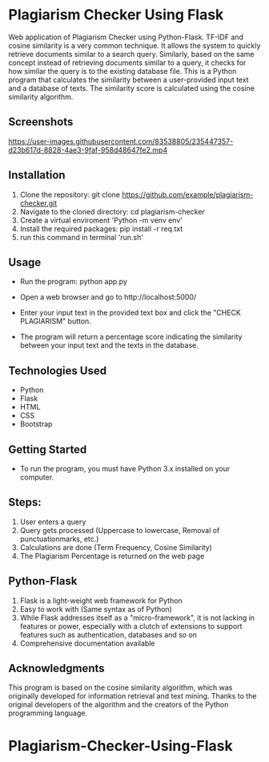 # Plagiarism Checker Using Flask

Web application of Plagiarism Checker using Python-Flask. TF-IDF and cosine similarity is a very common technique. It allows the system to quickly retrieve documents similar to a search query. Similarly, based on the same concept instead of retrieving documents similar to a query, it checks for how similar the query is to the existing database file. This is a Python program that calculates the similarity between a user-provided input text and a database of texts. The similarity score is calculated using the cosine similarity algorithm.

## Screenshots


https://user-images.githubusercontent.com/83538805/235447357-d23b617d-8828-4ae3-9faf-958d48647fe2.mp4



## Installation

1. Clone the repository: git clone https://github.com/example/plagiarism-checker.git
2. Navigate to the cloned directory: cd plagiarism-checker
3. Create a virtual enviroment 'Python -m venv env'
4. Install the required packages: pip install -r req.txt
5. run this command in terminal 'run.sh'

## Usage

- Run the program: python app.py

- Open a web browser and go to http://localhost:5000/

- Enter your input text in the provided text box and click the "CHECK PLAGIARISM" button.

- The program will return a percentage score indicating the similarity between your input text and the texts in the database.

## Technologies Used

- Python
- Flask
- HTML
- CSS
- Bootstrap

## Getting Started

- To run the program, you must have Python 3.x installed on your computer.

## Steps:

1. User enters a query
2. Query gets processed (Uppercase to lowercase, Removal of punctuationmarks, etc.)
3. Calculations are done (Term Frequency, Cosine Similarity)
4. The Plagiarism Percentage is returned on the web page

## Python-Flask

1. Flask is a light-weight web framework for Python
2. Easy to work with (Same syntax as of Python)
3. While Flask addresses itself as a "micro-framework", it is not lacking in features or power, especially with a clutch of extensions to support features such as authentication, databases and so on
4. Comprehensive documentation available

## Acknowledgments

This program is based on the cosine similarity algorithm, which was originally developed for information retrieval and text mining. Thanks to the original developers of the algorithm and the creators of the Python programming language.

# Plagiarism-Checker-Using-Flask
